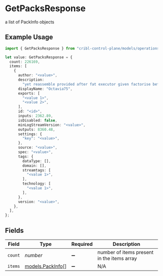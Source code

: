 # GetPacksResponse

a list of PackInfo objects

## Example Usage

```typescript
import { GetPacksResponse } from "cribl-control-plane/models/operations";

let value: GetPacksResponse = {
  count: 226169,
  items: [
    {
      author: "<value>",
      description:
        "yet reassemble provided after fat executor given factorise before",
      displayName: "Octavia75",
      exports: [
        "<value 1>",
        "<value 2>",
      ],
      id: "<id>",
      inputs: 2362.89,
      isDisabled: false,
      minLogStreamVersion: "<value>",
      outputs: 8360.48,
      settings: {
        "key": "<value>",
      },
      source: "<value>",
      spec: "<value>",
      tags: {
        dataType: [],
        domain: [],
        streamtags: [
          "<value 1>",
        ],
        technology: [
          "<value 1>",
        ],
      },
      version: "<value>",
    },
  ],
};
```

## Fields

| Field                                         | Type                                          | Required                                      | Description                                   |
| --------------------------------------------- | --------------------------------------------- | --------------------------------------------- | --------------------------------------------- |
| `count`                                       | *number*                                      | :heavy_minus_sign:                            | number of items present in the items array    |
| `items`                                       | [models.PackInfo](../../models/packinfo.md)[] | :heavy_minus_sign:                            | N/A                                           |